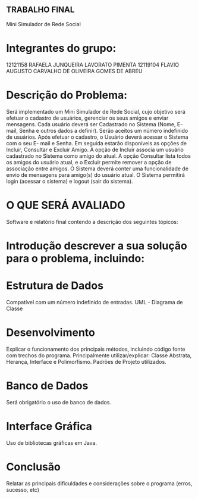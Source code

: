 ## TRABALHO FINAL
Mini Simulador de Rede Social 
# Integrantes do grupo: 
12121158 RAFAELA JUNQUEIRA LAVORATO PIMENTA
12119104 FLAVIO AUGUSTO CARVALHO DE OLIVEIRA GOMES DE ABREU

# Descrição do Problema: 
Será implementado um Mini Simulador de Rede Social, cujo objetivo será efetuar o cadastro de usuários, gerenciar os seus amigos e enviar mensagens. Cada usuário deverá ser Cadastrado no Sistema (Nome, E-mail, Senha e outros dados a definir). Serão aceitos um número indefinido de usuários. Após efetuar o cadastro, o Usuário deverá acessar o Sistema com o seu E- mail e Senha. Em seguida estarão disponíveis as opções de Incluir, Consultar e Excluir Amigo. A opção de Incluir associa um usuário cadastrado no Sistema como amigo do atual. A opção Consultar lista todos os amigos do usuário atual, e o Excluir permite remover a opção de associação entre amigos. O Sistema deverá conter uma funcionalidade de envio de mensagens para amigo(s) do usuário atual. O Sistema permitirá login (acessar o sistema) e logout (sair do sistema).

# O QUE SERÁ AVALIADO 
Software e relatório final contendo a descrição dos seguintes tópicos:
# Introdução descrever a sua solução para o problema, incluindo:
# Estrutura de Dados
Compatível com um número indefinido de entradas. UML - Diagrama de Classe
# Desenvolvimento 
Explicar o funcionamento dos principais métodos, incluindo código fonte com trechos do programa. 
Principalmente utilizar/explicar: Classe Abstrata, Herança, Interface e Polimorfismo. Padrões de Projeto utilizados.
# Banco de Dados 
Será obrigatório o uso de banco de dados.
# Interface Gráfica 
Uso de bibliotecas gráficas em Java.
# Conclusão 
Relatar as principais dificuldades e considerações sobre o programa (erros, sucesso, etc)

